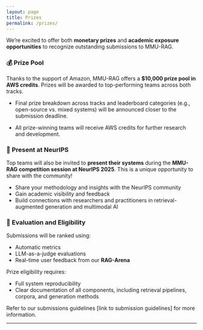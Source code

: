 ```yaml
---
layout: page
title: Prizes
permalink: /prizes/
---
```

We’re excited to offer both **monetary prizes** and **academic exposure opportunities** to recognize outstanding submissions to MMU-RAG.



### 💰 Prize Pool

Thanks to the support of Amazon, MMU-RAG offers a **$10,000 prize pool in AWS credits**.
 Prizes will be awarded to top-performing teams across both tracks.

- Final prize breakdown across tracks and leaderboard categories (e.g., open-source vs. mixed systems) will be announced closer to the submission deadline.

- All prize-winning teams will receive AWS credits for further research and development.

  

### 🎤 Present at NeurIPS

Top teams will also be invited to **present their systems** during the **MMU-RAG competition session at NeurIPS 2025**.
 This is a unique opportunity to share with the community!

- Share your methodology and insights with the NeurIPS community
- Gain academic visibility and feedback
- Build connections with researchers and practitioners in retrieval-augmented generation and multimodal AI



### 🥇 Evaluation and Eligibility

Submissions will be ranked using:

- Automatic metrics
- LLM-as-a-judge evaluations
- Real-time user feedback from our **RAG-Arena**

Prize eligibility requires:

- Full system reproducibility
- Clear documentation of all components, including retrieval pipelines, corpora, and generation methods

Refer to our submissions guidelines [link to submission guidelines] for more information.

---